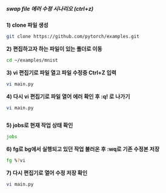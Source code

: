 ##### swap file 에러 수정 시나리오 (ctrl+z) #####

**1) clone 파일 생성**

```bash
git clone https://github.com/pytorch/examples.git
```

**2) 편집하고자 하는 파일이 있는 폴더로 이동**


```bash
cd ~/examples/mnist
```


**3) vi 편집기로 파일 열고 파일 수정중 Ctrl+Z 입력**

```bash
vi main.py
```

**4) 다시 vi 편집기로 파일 열어 에러 확인 후 :q! 로 나가기**
```bash
vi main.py
```
```fail-pass
```

**5) jobs로 현재 작업 상태 확인**

```bash
jobs
```


**6) fg로 bg에서 실행되고 있던 작업 불러온 후 :wq로 기존 수정본 저장**

```bash
fg %?vi
```

**7) 다시 편집기로 열어 수정 저장 확인**

```bash
vi main.py
```
